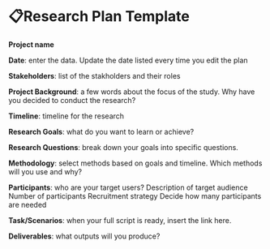 # 📋Research Plan Template 

**Project name**

**Date**: enter the data. Update the date listed every time you edit the plan

**Stakeholders**: list of the stakholders and their roles 

**Project Background**: a few words about the focus of the study. Why have you decided to conduct the research? 

**Timeline**: timeline for the research

**Research Goals**: what do you want to learn or achieve? 

**Research Questions**: break down your goals into specific questions.

**Methodology**: select methods based on goals and timeline. Which methods will you use and why?

**Participants**: who are your target users? 
Description of target audience Number of participants
Recruitment strategy
Decide how many participants are needed

**Task/Scenarios**: when your full script is ready, insert the link here.

**Deliverables**: what outputs will you produce?

